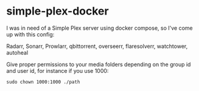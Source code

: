 # simple-plex-docker

I was in need of a Simple Plex server using docker compose, so I've come up with this config:

Radarr, Sonarr, Prowlarr, qbittorrent, overseerr, flaresolverr, watchtower, autoheal

Give proper permissions to your media folders depending on the group id and user id, for instance if you use 1000:

```
sudo chown 1000:1000 ./path
```
